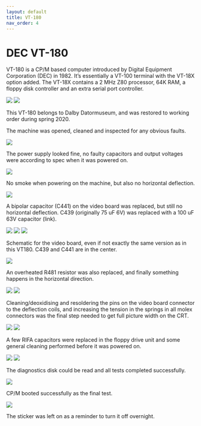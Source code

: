 ```yaml
---
layout: default
title: VT-180
nav_order: 4
---
```


# DEC VT-180

VT-180 is a CP/M based computer introduced by Digital Equipment Corporation (DEC) in 1982. It’s essentially a VT-100 terminal with the VT-18X option added. The VT-18X contains a 2 MHz Z80 processor, 64K RAM, a floppy disk controller and an extra serial port controller.

![](../assets/images/vt-180/2019-12-22_06.37_VT18X_Option-768x1024.jpeg)
![](../assets/images/vt-180/2019-12-22_06.41_CPU_Board-1024x768.jpeg)

This VT-180 belongs to Dalby Datormuseum, and was restored to working order during spring 2020.

The machine was opened, cleaned and inspected for any obvious faults.

![](../assets/images/vt-180/2019-12-22_06.24_Back-1024x768.jpeg)

The power supply looked fine, no faulty capacitors and output voltages were according to spec when it was powered on.

![](../assets/images/vt-180/2019-12-22_06.31_Power_supply-1024x768.jpeg)

No smoke when powering on the machine, but also no horizontal deflection.

![](../assets/images/vt-180/2019-12-22_06.44_No_deflection-1024x768.jpeg)

A bipolar capacitor (C441) on the video board was replaced, but still no horizontal deflection. C439 (originally 75 uF 6V) was replaced with a 100 uF 63V capacitor (link).

![](../assets/images/vt-180/2019-12-28_11.24_Capacitor-1024x768.jpeg)
![](../assets/images/vt-180/2020-01-05_06.29_Faulty_cap-768x1024.jpeg)
![](../assets/images/vt-180/2020-01-05_07.04_No_deflection-1024x768.jpeg)

Schematic for the video board, even if not exactly the same version as in this VT180. C439 and C441 are in the center.

![](../assets/images/vt-180/Video_board_schematic-1024x580.png)

An overheated R481 resistor was also replaced, and finally something happens in the horizontal direction.

![](../assets/images/vt-180/2020-05-14_19.08_Resistor-1-1024x989.jpg)
![](../assets/images/vt-180/2020-05-15_19.57_VT180-1024x768.jpeg)

Cleaning/deoxidising and resoldering the pins on the video board connector to the deflection coils, and increasing the tension in the springs in all molex connectors was the final step needed to get full picture width on the CRT.

![](../assets/images/vt-180/2020-05-15_19.59_Video_board-1024x768.jpeg)
![](../assets/images/vt-180/2020-05-15_19.57_VT180-1024x768.jpeg)

A few RIFA capacitors were replaced in the floppy drive unit and some general cleaning performed before it was powered on.

![](../assets/images/vt-180/2020-07-18_13.38_Floppy-1024x768.jpeg)
![](../assets/images/vt-180/2020-07-18_13.40_Floppy_PS_1-768x1024.jpeg)

The diagnostics disk could be read and all tests completed successfully.

![](../assets/images/vt-180/2020-07-18_14.26_VT180-1024x676.jpg)

CP/M booted successfully as the final test.

![](../assets/images/vt-180/2020-07-18_14.30_VT180-1-833x1024.jpg)

The sticker was left on as a reminder to turn it off overnight.